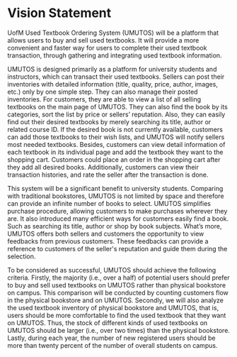 # Vision Statement

UofM Used Textbook Ordering System (UMUTOS) will be a platform that allows users to buy and sell used textbooks. It will provide a more convenient and faster way for users to complete their used textbook transaction, through gathering and integrating used textbook information.

UMUTOS is designed primarily as a platform for university students and instructors, which can transact their used textbooks. Sellers can post their inventories with detailed information (title, quality, price, author, images, etc.) only by one simple step. They can also manage their posted inventories. For customers, they are able to view a list of all selling textbooks on the main page of UMUTOS. They can also find the book by its categories, sort the list by price or sellers’ reputation. Also, they can easily find out their desired textbooks by merely searching its title, author or related course ID. If the desired book is not currently available, customers can add those textbooks to their wish lists, and UMUTOS will notify sellers most needed textbooks. Besides, customers can view detail information of each textbook in its individual page and add the textbook they want to the shopping cart. Customers could place an order in the shopping cart after they add all desired books. Additionally, customers can view their transaction histories, and rate the seller after the transaction is done. 
 
This system will be a significant benefit to university students. Comparing with traditional bookstores, UMUTOS is not limited by space and therefore can provide an infinite number of books to select. UMUTOS simplifies purchase procedure, allowing customers to make purchases wherever they are. It also introduced many efficient ways for customers easily find a book. Such as searching its title, author or shop by book subjects. What’s more, UMUTOS offers both sellers and customers the opportunity to view feedbacks from previous customers. These feedbacks can provide a reference to customers of the seller's reputation and guide them during the selection. 

To be considered as successful, UMUTOS should achieve the following criteria. Firstly, the majority (i.e., over a half) of potential users should prefer to buy and sell used textbooks on UMUTOS rather than physical bookstore on campus. This comparison will be conducted by counting customers flow in the physical bookstore and on UMUTOS. Secondly, we will also analyze the used textbook inventory of physical bookstore and UMUTOS, that is, users should be more comfortable to find the used textbook that they want on UMUTOS. Thus, the stock of different kinds of used textbooks on UMUTOS should be larger (i.e., over two times) than the physical bookstore. Lastly, during each year, the number of new registered users should be more than twenty percent of the number of overall students on campus.
